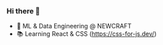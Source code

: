 ### Hi there 👋

- 🔭  ML & Data Engineering @ NEWCRAFT
- 📚  Learning React & CSS (https://css-for-js.dev/)
